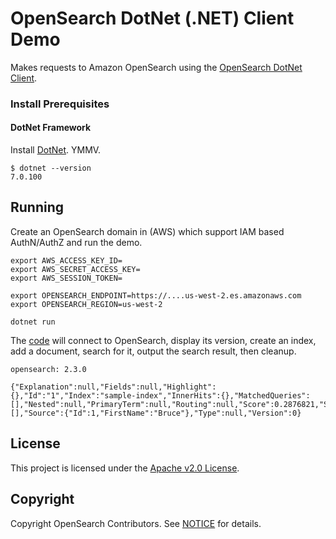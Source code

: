 # OpenSearch DotNet (.NET) Client Demo

Makes requests to Amazon OpenSearch using the [OpenSearch DotNet Client](https://github.com/opensearch-project/opensearch-net).

### Install Prerequisites

#### DotNet Framework

Install [DotNet](https://learn.microsoft.com/en-us/dotnet/core/install). YMMV.

```
$ dotnet --version
7.0.100
```

## Running

Create an OpenSearch domain in (AWS) which support IAM based AuthN/AuthZ and run the demo.

```
export AWS_ACCESS_KEY_ID=
export AWS_SECRET_ACCESS_KEY=
export AWS_SESSION_TOKEN=

export OPENSEARCH_ENDPOINT=https://....us-west-2.es.amazonaws.com
export OPENSEARCH_REGION=us-west-2

dotnet run
```

The [code](Program.cs) will connect to OpenSearch, display its version, create an index, add a document, search for it, output the search result, then cleanup.

```
opensearch: 2.3.0

{"Explanation":null,"Fields":null,"Highlight":{},"Id":"1","Index":"sample-index","InnerHits":{},"MatchedQueries":[],"Nested":null,"PrimaryTerm":null,"Routing":null,"Score":0.2876821,"SequenceNumber":null,"Sorts":[],"Source":{"Id":1,"FirstName":"Bruce"},"Type":null,"Version":0}
```

## License 

This project is licensed under the [Apache v2.0 License](LICENSE.txt).

## Copyright

Copyright OpenSearch Contributors. See [NOTICE](NOTICE.txt) for details.
